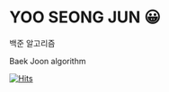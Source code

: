 # YOO SEONG JUN :grinning: 

백준 알고리즘

Baek Joon algorithm

[![Hits](https://hits.seeyoufarm.com/api/count/incr/badge.svg?url=https%3A%2F%2Fgithub.com%2FSeongJun-Yoo%2F&count_bg=%2379C83D&title_bg=%2308DDB3&icon=&icon_color=%23E7E7E7&title=hits&edge_flat=true)](https://hits.seeyoufarm.com)
